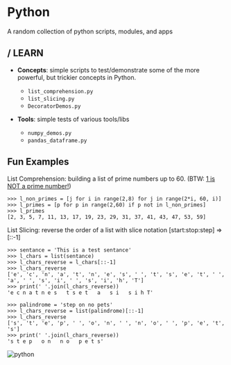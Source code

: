 Python
=========

A random collection of python scripts, modules, and apps

/ LEARN
---------
* **Concepts**: simple scripts to test/demonstrate some of the more powerful, but trickier concepts in Python.
  - ``list_comprehension.py``
  - ``list_slicing.py``
  - ``DecoratorDemos.py``
  
* **Tools**: simple tests of various tools/libs
  - ``numpy_demos.py``
  - ``pandas_dataframe.py``

Fun Examples
------------

List Comprehension: building a list of prime numbers up to 60. (BTW: [1 is NOT a prime number!](https://blogs.scientificamerican.com/roots-of-unity/why-isnt-1-a-prime-number/))

    >>> l_non_primes = [j for i in range(2,8) for j in range(2*i, 60, i)]
    >>> l_primes = [p for p in range(2,60) if p not in l_non_primes]
    >>> l_primes
    [2, 3, 5, 7, 11, 13, 17, 19, 23, 29, 31, 37, 41, 43, 47, 53, 59]



List Slicing: reverse the order of a list with slice notation \[start:stop:step] => \[::-1]

    >>> sentance = 'This is a test sentance'
    >>> l_chars = list(sentance)
    >>> l_chars_reverse = l_chars[::-1]
    >>> l_chars_reverse
    ['e', 'c', 'n', 'a', 't', 'n', 'e', 's', ' ', 't', 's', 'e', 't', ' ', 'a', ' ', 's', 'i', ' ', 's', 'i', 'h', 'T']
    >>> print(' '.join(l_chars_reverse))
    'e c n a t n e s   t s e t   a   s i   s i h T'

    >>> palindrome = 'step on no pets'
    >>> l_chars_reverse = list(palindrome)[::-1]
    >>> l_chars_reverse
    ['s', 't', 'e', 'p', ' ', 'o', 'n', ' ', 'n', 'o', ' ', 'p', 'e', 't', 's']
    >>> print(' '.join(l_chars_reverse))
    's t e p   o n   n o   p e t s'
    
![python](https://user-images.githubusercontent.com/24737190/68251048-94c15980-ffdf-11e9-97bd-98b4df9ee1fe.png)
